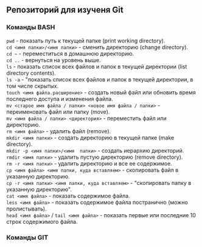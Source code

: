 ## Репозиторий для изученя Git

### Команды BASH

```pwd``` - показать путь к текущей папке (print working directory).  
```cd <имя папки>/<имя папки>``` - сменить директорию (change directory).  
```cd ~``` - переместиться в домашнюю директорию.  
```cd ..``` - вернуться на уровень выше.  
```ls``` - показать список всех файлов и папок в текущей директории (list directory contents).  
```ls -a``` - "показать список всех файлов и папок в текущей директории, в том числе скрытых.  
```touch <имя файла.расширение>``` - создать новый файл или обновить время последнего доступа и изменения файла.  
```mv <старое имя файла / папки> <новое имя файла / папки>``` - переименовать файл или папку (move).  
```mv <имя файла / папки> <директория>``` - переместить файл или директорию.  
```rm <имя файла>``` - удалить файл (remove).  
```mkdir <имя папки>``` - создать директорию в текущей папке (make directory).  
```mkdir -p <имя папки>/<имя  папки>``` - создать иерархию директорий.  
```rmdir <имя папки>``` - удалить пустую директорию (remove directory).  
```rm -r <имя папки>``` - удалить директорию и все ее содержимое.  
```cp <имя файла> <имя папки, куда вставляем>``` - скопировать файл в указанную директорию.  
```cp -r <имя папки> <имя папки, куда вставляем>``` - "скопировать папку в указанную директорию".  
```cat <имя файла>``` - показать содержимое файла.  
```less <имя файла>``` - показать содержимое файла постранично (можно пролистывать).  
```head <имя файла>``` / ```tail <имя файла>``` - показать первые или последние 10 строк содержимого файла.  

### Команды GIT
